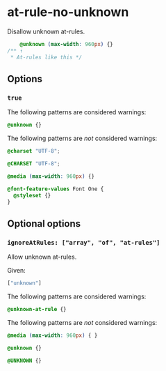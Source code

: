 # at-rule-no-unknown

Disallow unknown at-rules.

```css
    @unknown (max-width: 960px) {}
/** ↑
 * At-rules like this */
```

## Options

### `true`

The following patterns are considered warnings:

```css
@unknown {}
```

The following patterns are *not* considered warnings:

```css
@charset "UTF-8";
```

```css
@CHARSET "UTF-8";
```

```css
@media (max-width: 960px) {}
```

```css
@font-feature-values Font One { 
  @styleset {} 
}
```

## Optional options

### `ignoreAtRules: ["array", "of", "at-rules"]`

Allow unknown at-rules.

Given:

```js
["unknown"]
```

The following patterns are considered warnings:

```css
@unknown-at-rule {}
```

The following patterns are *not* considered warnings:

```css
@media (max-width: 960px) { }
```

```css
@unknown {}
```

```css
@UNKNOWN {}
```

